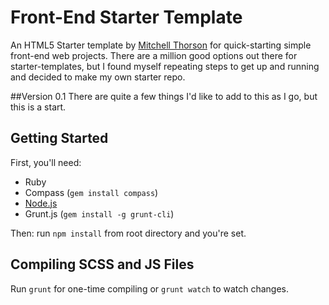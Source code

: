 # Front-End Starter Template

An HTML5 Starter template by [Mitchell Thorson](http://mitchellryanthorson.com) for quick-starting simple front-end web projects.
There are a million good options out there for starter-templates, but I found myself repeating steps to get up and running and decided to make my own starter repo.

##Version 0.1
There are quite a few things I'd like to add to this as I go, but this is a start.

## Getting Started
First, you'll need:
* Ruby
* Compass (`gem install compass`) 
* [Node.js](http://nodejs.org/)
* Grunt.js (`gem install -g grunt-cli`)

Then:
run `npm install` from root directory and you're set.

## Compiling SCSS and JS Files
Run `grunt` for one-time compiling or `grunt watch` to watch changes.

